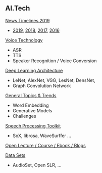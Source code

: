 ## AI.Tech 
[News Timelines 2019](NewsTimeline2019.md)  
* [2019](NewsTimeline2019.md), [2018](NewsTimeline2018.md), [2017](NewsTimeline2017.md), [2016](NewsTimeline2016.md)

[Voice Technology](VoiceTechTopics.md)
* ASR
* TTS
* Speaker Recognition / Voice Conversion  
  
[Deep Learning Architecture](DLArchitectures.md)
* LeNet, AlexNet, VGG, LesNet, DensNet, 
* Graph Convolution Network 

[General Topics & Trends](TrendsTopics.md)
* Word Embedding 
* Generative Models
* Challenges 

[Speech Processing Toolkit](SpeechProcToolkit.md)
* SoX, librosa, WaveSurffer ... 
  
[Open Lecture / Course / Ebook / Blogs](OpenCourseBook.md)

[Data Sets](Datasets.md)
* AudioSet, Open SLR, ... 
